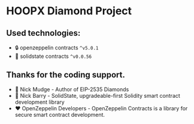 # HOOPX Diamond Project

## Used technologies:

- 🔒 openzeppelin contracts `^v5.0.1`
- 💎 solidstate contracts `^v0.0.56`

## Thanks for the coding support.

- 💎 Nick Mudge - Author of EIP-2535 Diamonds
- 💎 Nick Barry - SolidState, upgradeable-first Solidity smart contract development library
- ❤️ OpenZeppelin Developers - OpenZeppelin Contracts is a library for secure smart contract development.
